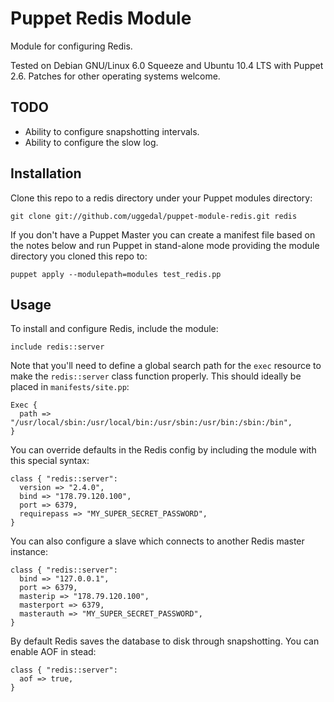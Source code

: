 Puppet Redis Module
===================

Module for configuring Redis.

Tested on Debian GNU/Linux 6.0 Squeeze and Ubuntu 10.4 LTS with
Puppet 2.6. Patches for other operating systems welcome.


TODO
----

* Ability to configure snapshotting intervals.
* Ability to configure the slow log.


Installation
------------

Clone this repo to a redis directory under your Puppet
modules directory:

    git clone git://github.com/uggedal/puppet-module-redis.git redis

If you don't have a Puppet Master you can create a manifest file
based on the notes below and run Puppet in stand-alone mode
providing the module directory you cloned this repo to:

    puppet apply --modulepath=modules test_redis.pp


Usage
-----

To install and configure Redis, include the module:

    include redis::server

Note that you'll need to define a global search path for the `exec`
resource to make the `redis::server` class function properly. This
should ideally be placed in `manifests/site.pp`:

    Exec {
      path => "/usr/local/sbin:/usr/local/bin:/usr/sbin:/usr/bin:/sbin:/bin",
    }

You can override defaults in the Redis config by including
the module with this special syntax:

    class { "redis::server":
      version => "2.4.0",
      bind => "178.79.120.100",
      port => 6379,
      requirepass => "MY_SUPER_SECRET_PASSWORD",
    }

You can also configure a slave which connects to another Redis master
instance:

    class { "redis::server":
      bind => "127.0.0.1",
      port => 6379,
      masterip => "178.79.120.100",
      masterport => 6379,
      masterauth => "MY_SUPER_SECRET_PASSWORD",
    }

By default Redis saves the database to disk through snapshotting. You can
enable AOF in stead:

    class { "redis::server":
      aof => true,
    }
